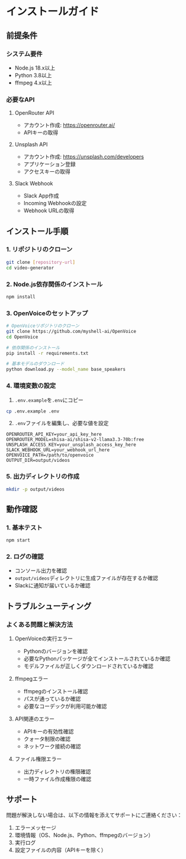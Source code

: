 # インストールガイド

## 前提条件

### システム要件
- Node.js 18.x以上
- Python 3.8以上
- ffmpeg 4.x以上

### 必要なAPI
1. OpenRouter API
   - アカウント作成: https://openrouter.ai/
   - APIキーの取得

2. Unsplash API
   - アカウント作成: https://unsplash.com/developers
   - アプリケーション登録
   - アクセスキーの取得

3. Slack Webhook
   - Slack App作成
   - Incoming Webhookの設定
   - Webhook URLの取得

## インストール手順

### 1. リポジトリのクローン
```bash
git clone [repository-url]
cd video-generator
```

### 2. Node.js依存関係のインストール
```bash
npm install
```

### 3. OpenVoiceのセットアップ
```bash
# OpenVoiceリポジトリのクローン
git clone https://github.com/myshell-ai/OpenVoice
cd OpenVoice

# 依存関係のインストール
pip install -r requirements.txt

# 基本モデルのダウンロード
python download.py --model_name base_speakers
```

### 4. 環境変数の設定
1. `.env.example`を`.env`にコピー
```bash
cp .env.example .env
```

2. `.env`ファイルを編集し、必要な値を設定
```
OPENROUTER_API_KEY=your_api_key_here
OPENROUTER_MODEL=shisa-ai/shisa-v2-llama3.3-70b:free
UNSPLASH_ACCESS_KEY=your_unsplash_access_key_here
SLACK_WEBHOOK_URL=your_webhook_url_here
OPENVOICE_PATH=/path/to/openvoice
OUTPUT_DIR=output/videos
```

### 5. 出力ディレクトリの作成
```bash
mkdir -p output/videos
```

## 動作確認

### 1. 基本テスト
```bash
npm start
```

### 2. ログの確認
- コンソール出力を確認
- `output/videos`ディレクトリに生成ファイルが存在するか確認
- Slackに通知が届いているか確認

## トラブルシューティング

### よくある問題と解決方法

1. OpenVoiceの実行エラー
   - Pythonのバージョンを確認
   - 必要なPythonパッケージが全てインストールされているか確認
   - モデルファイルが正しくダウンロードされているか確認

2. ffmpegエラー
   - ffmpegのインストール確認
   - パスが通っているか確認
   - 必要なコーデックが利用可能か確認

3. API関連のエラー
   - APIキーの有効性確認
   - クォータ制限の確認
   - ネットワーク接続の確認

4. ファイル権限エラー
   - 出力ディレクトリの権限確認
   - 一時ファイル作成権限の確認

## サポート

問題が解決しない場合は、以下の情報を添えてサポートにご連絡ください：

1. エラーメッセージ
2. 環境情報（OS、Node.js、Python、ffmpegのバージョン）
3. 実行ログ
4. 設定ファイルの内容（APIキーを除く） 